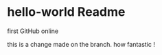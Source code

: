 hello-world Readme
===========

first GitHub online

this is a change made on the branch. 
how fantastic !


